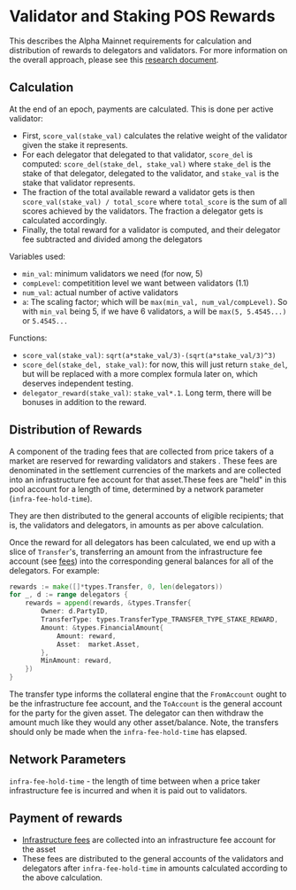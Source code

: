 # Validator and Staking POS Rewards
This describes the Alpha Mainnet requirements for calculation and distribution of rewards to delegators and validators. For more information on the overall approach, please see this [research document](https://github.com/vegaprotocol/research-internal/blob/master/validator_rewards/ValPol7.pdf).

## Calculation

At the end of an epoch, payments are calculated. This is done per active validator:

* First, `score_val(stake_val)` calculates the relative weight of the validator given the stake it represents.
* For each delegator that delegated to that validator, `score_del` is computed: `score_del(stake_del, stake_val)` where `stake_del` is the stake of that delegator, delegated to the validator, and `stake_val` is the stake that validator represents.
* The fraction of the total available reward a validator gets is then `score_val(stake_val) / total_score` where `total_score` is the sum of all scores achieved by the validators. The fraction a delegator gets is calculated accordingly.
* Finally, the total reward for a validator is computed, and their delegator fee subtracted and divided among the delegators


Variables used:

- `min_val`: minimum validators we need (for now, 5)
- `compLevel`: competitition level we want between validators (1.1)
- `num_val`: actual number of active validators
- `a`: The scaling factor; which will be `max(min_val, num_val/compLevel)`. So with `min_val` being 5, if we have 6 validators, `a` will be `max(5, 5.4545...)` or `5.4545...`

Functions:

- `score_val(stake_val)`: `sqrt(a*stake_val/3)-(sqrt(a*stake_val/3)^3)`
- `score_del(stake_del, stake_val)`: for now, this will just return `stake_del`, but will be replaced with a more complex formula later on, which deserves independent testing.
- `delegator_reward(stake_val)`: `stake_val*.1`. Long term, there will be bonuses in addition to the reward.



## Distribution of Rewards

A component of the trading fees that are collected from price takers of a market are reserved for rewarding validators and stakers . These fees are denominated in the settlement currencies of the markets and are collected into an infrastructure fee account for that asset.These fees are "held" in this pool account for a length of time, determined by a network parameter (`infra-fee-hold-time`). 

They are then distributed to the general accounts of eligible recipients; that is, the validators and delegators, in amounts as per above calculation.

Once the reward for all delegators has been calculated, we end up with a slice of `Transfer`'s, transferring an amount from the infrastructure fee account (see [fees](./0029-fees.md)) into the corresponding general balances for all of the delegators. For example:

```go
rewards := make([]*types.Transfer, 0, len(delegators))
for _, d := range delegators {
	rewards = append(rewards, &types.Transfer{
		Owner: d.PartyID,
		TransferType: types.TransferType_TRANSFER_TYPE_STAKE_REWARD,
		Amount: &types.FinancialAmount{
			Amount: reward,
			Asset:  market.Asset,
		},
		MinAmount: reward,
	})
}

```

The transfer type informs the collateral engine that the `FromAccount` ought to be the infrastructure fee account, and the `ToAccount` is the general account for the party for the given asset. The delegator can then withdraw the amount much like they would any other asset/balance. Note, the transfers should only be made when the `infra-fee-hold-time` has elapsed. 


## Network Parameters

`infra-fee-hold-time` - the length of time between when a price taker infrastructure fee is incurred and when it is paid out to validators.


## Payment of rewards
- [Infrastructure fees](./0029-fees.md) are collected into an infrastructure fee account for the asset
- These fees are distributed to the general accounts of the validators and delegators after `infra-fee-hold-time` in amounts calculated according to the above calculation.
